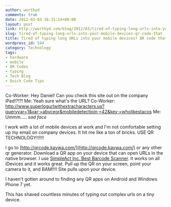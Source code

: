 ```yaml
---
author: worthyd
comments: true
date: 2012-03-03 16:31:14+00:00
layout: post
link: http://worthyd.com/blog/2012/03/tired-of-typing-long-urls-into-your-mobile-devices-qr-code-that/
slug: tired-of-typing-long-urls-into-your-mobile-devices-qr-code-that
title: Tired of typing long URLs into your mobile devices? QR code that!
wordpress_id: 544
category: Technology
tags:
- hardware
- mobile
- QR Codes
- typing
- Tech Blog
- Quick Code Tips
---
```


Co-Worker: Hey Daniel! Can you check this site out on the company iPad!?!?!
Me: Yeah sure what's the URL?
Co-Worker: http://www.superlogurlwithextracharacters.us?queryvar=1&var;=abvceor&mobiledetectioin;=42&key;=wholikestacos
Me: Ummm..... *sad face*

I work with a lot of mobile devices at work and I'm not comfortable setting up my email on company devices. It hit me like a ton of bricks. USE QR TECHNOLOGY!!!!!!

I go to [http://qrcode.kaywa.com/](http://qrcode.kaywa.com/) or any other qr generator.  Download a QR app on your device that can open URLs in the native browser.  I use [SimpleAct Inc. Best Barcode Scanner](http://itunes.apple.com/bb/app/best-barcode-scanner-scan/id454087075?mt=8). It works on all iDevices and it works great.  Pull up the QR on your screen, point your camera to it, and BAM!!!! Site pulls upon your device.

I haven't gotten around to finding any QR apps on Android and Windows Phone 7 yet.

This has shaved countless minutes of typing out complex urls on a tiny device.
